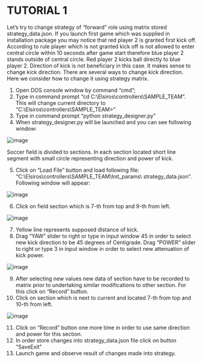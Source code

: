 # TUTORIAL 1
Let’s try to change strategy of “forward” role using matrix stored strategy_data.json.
If you launch first game which was supplied in installation package you may notice that red player 2 
is granted first kick off. According to rule player which is not granted kick off is not allowed to enter 
central circle within 10 seconds after game start therefore blue player 2 stands outside of central 
circle.  Red player 2 kicks ball directly to blue player 2. Direction of kick is not beneficiary in this case. 
It makes sense to change kick direction. There are several ways to change kick direction. Here we 
consider how to change it using strategy matrix. 
1)	Open DOS console window by command “cmd”;
2)	Type in command prompt “cd C:\Elsiros\controllers\SAMPLE_TEAM”. This will change current directory to “C:\Elsiros\controllers\SAMPLE_TEAM>”
3)	 Type in command prompt “python strategy_designer.py” 
4)	When strategy_designer.py will be launched and you can see following window:

![image](https://user-images.githubusercontent.com/57300002/134931725-e3531b97-f34f-4dd7-932d-4d429c653ff3.png)

Soccer field is divided to sections. In each section located short line segment with small circle 
representing direction and power of kick. 

5)	Click on “Load File” button and load following file: “C:\Elsiros\controllers\SAMPLE_TEAM\Init_params\ strategy_data.json”.
Following window will appear:

![image](https://user-images.githubusercontent.com/57300002/134931964-3037e817-4d31-4e54-b70d-d6227b852018.png)

6)	Click on field section which is 7-th from top and 9-th from left.

![image](https://user-images.githubusercontent.com/57300002/134932056-f8774921-5648-425a-904b-685c534d308e.png)

7)	Yellow line represents supposed distance of kick.
8)	Drag “YAW” slider to right or type in input window 45 in order to select new kick direction to be 45 degrees
 of Centigrade. Drag “POWER” slider to right or type 3 in input window in order to select new attenuation of kick power.
 
![image](https://user-images.githubusercontent.com/57300002/134932186-3538252b-b48e-4234-90ea-e66fe6b79c54.png)

9)	After selecting new values new data of section have to be recorded to matrix prior to undertaking similar modifications to other section. For this click on “Record” button.
10)	Click on section which is next to current and located 7-th from top and 10-th from left.

![image](https://user-images.githubusercontent.com/57300002/134932274-2b53660f-3469-48e4-aaae-b87b64969a79.png)

11)	Click on “Record” button one more time in order to use same direction and power for this section. 
12)	In order store changes into strategy_data.json file click on button “SaveExit”
13)	Launch game and observe result of changes made into strategy. 
